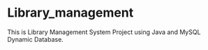 # Library_management
This is Library Management System Project using Java and MySQL Dynamic Database.
